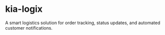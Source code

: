 # kia-logix
A smart logistics solution for order tracking, status updates, and automated customer notifications.
